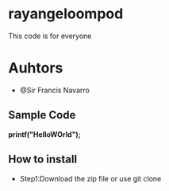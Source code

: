 # rayangeloompod
This code is for everyone
<h1>Auhtors</h1>
  <ul>
  <li>@Sir Francis Navarro</li>
  </ul>
  <h2>Sample Code</h2>
  <b>printf("HelloWOrld");</b>
  <h2>How to install</h2>
  <ul>
  <li>Step1:Download the zip file or use git clone</li>
  </ul>
